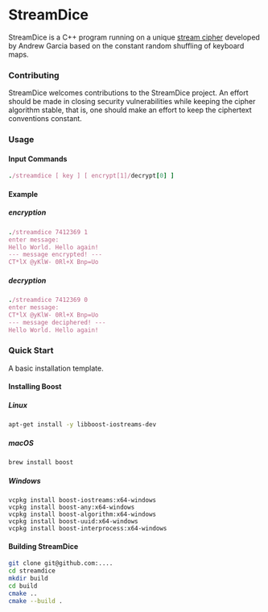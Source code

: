 # StreamDice

StreamDice is a C++ program running on a unique [stream cipher](https://en.wikipedia.org/wiki/Stream_cipher) developed by Andrew Garcia based on the constant random shuffling of keyboard maps. 

### Contributing

StreamDice welcomes contributions to the StreamDice project. An effort should be made in closing security vulnerabilities while keeping the cipher algorithm stable, that is, one should make an effort to keep the ciphertext conventions constant. 

### Usage

#### Input Commands
```ruby
./streamdice [ key ] [ encrypt[1]/decrypt[0] ]
```
#### Example

##### encryption
```ruby
./streamdice 7412369 1
enter message:
Hello World. Hello again!
--- message encrypted! ---
CT*lX @yKlW- 0Rl+X Bnp=Uo
```
##### decryption
```ruby
./streamdice 7412369 0
enter message:
CT*lX @yKlW- 0Rl+X Bnp=Uo
--- message deciphered! ---
Hello World. Hello again!
```

### Quick Start

A basic installation template.

#### Installing Boost

##### Linux

```bash
apt-get install -y libboost-iostreams-dev
```
##### macOS
```bash
brew install boost
```
##### Windows

```
vcpkg install boost-iostreams:x64-windows
vcpkg install boost-any:x64-windows
vcpkg install boost-algorithm:x64-windows
vcpkg install boost-uuid:x64-windows
vcpkg install boost-interprocess:x64-windows
```


#### Building StreamDice
```bash
git clone git@github.com:....
cd streamdice
mkdir build
cd build
cmake ..
cmake --build .
```

